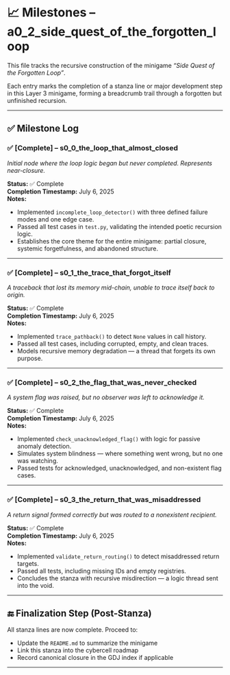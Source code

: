 <!-- Save to: a0_2_side_quest_of_the_forgotten_loop/taskmaps/milestones.md -->

# 📈 Milestones – a0_2_side_quest_of_the_forgotten_loop

This file tracks the recursive construction of the minigame *“Side Quest of the Forgotten Loop”*.

Each entry marks the completion of a stanza line or major development step in this Layer 3 minigame, forming a breadcrumb trail through a forgotten but unfinished recursion.

---

## ✅ Milestone Log

### ✅ [Complete] – s0_0_the_loop_that_almost_closed
*Initial node where the loop logic began but never completed. Represents near-closure.*

**Status:** ✅ Complete  
**Completion Timestamp:** July 6, 2025  
**Notes:**  
- Implemented `incomplete_loop_detector()` with three defined failure modes and one edge case.  
- Passed all test cases in `test.py`, validating the intended poetic recursion logic.  
- Establishes the core theme for the entire minigame: partial closure, systemic forgetfulness, and abandoned structure.

---

### ✅ [Complete] – s0_1_the_trace_that_forgot_itself
*A traceback that lost its memory mid-chain, unable to trace itself back to origin.*

**Status:** ✅ Complete  
**Completion Timestamp:** July 6, 2025  
**Notes:**  
- Implemented `trace_pathback()` to detect `None` values in call history.  
- Passed all test cases, including corrupted, empty, and clean traces.  
- Models recursive memory degradation — a thread that forgets its own purpose.

---

### ✅ [Complete] – s0_2_the_flag_that_was_never_checked
*A system flag was raised, but no observer was left to acknowledge it.*

**Status:** ✅ Complete  
**Completion Timestamp:** July 6, 2025  
**Notes:**  
- Implemented `check_unacknowledged_flag()` with logic for passive anomaly detection.  
- Simulates system blindness — where something went wrong, but no one was watching.  
- Passed tests for acknowledged, unacknowledged, and non-existent flag cases.

---

### ✅ [Complete] – s0_3_the_return_that_was_misaddressed
*A return signal formed correctly but was routed to a nonexistent recipient.*

**Status:** ✅ Complete  
**Completion Timestamp:** July 6, 2025  
**Notes:**  
- Implemented `validate_return_routing()` to detect misaddressed return targets.  
- Passed all tests, including missing IDs and empty registries.  
- Concludes the stanza with recursive misdirection — a logic thread sent into the void.

---

## 🔚 Finalization Step (Post-Stanza)
All stanza lines are now complete. Proceed to:

- Update the `README.md` to summarize the minigame
- Link this stanza into the cybercell roadmap
- Record canonical closure in the GDJ index if applicable

---
